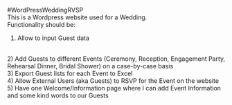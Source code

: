 #WordPressWeddingRVSP
<br>
This is a Wordpress website used for a Wedding.
<br>
Functionality should be:
<br> 
1) Allow to input Guest data 
<br>
2) Add Guests to different Events (Ceremony, Reception, Engagement Party, Rehearsal Dinner, Bridal Shower) on a case-by-case basis 
<br>
3) Export Guest lists for each Event to Excel 
<br>
4) Allow External Users (aka Guests) to RSVP for the Event on the website 
<br>
5) Have one Welcome/Information page where I can add Event Information and some kind words to our Guests
